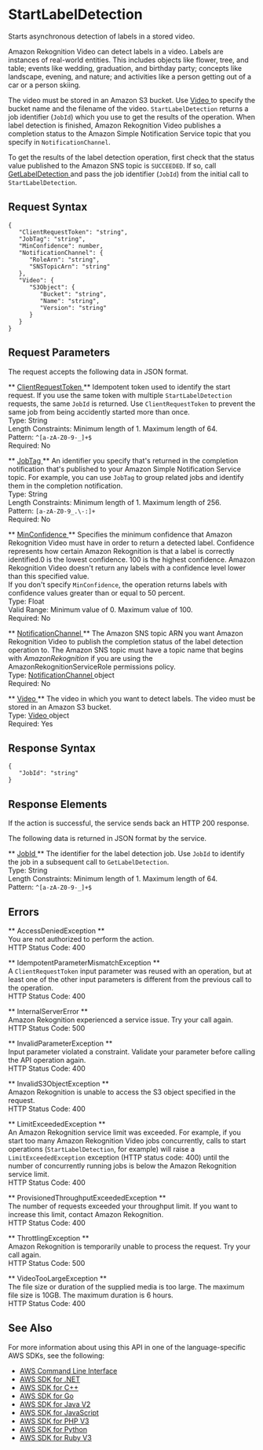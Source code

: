 # StartLabelDetection<a name="API_StartLabelDetection"></a>

Starts asynchronous detection of labels in a stored video\.

Amazon Rekognition Video can detect labels in a video\. Labels are instances of real\-world entities\. This includes objects like flower, tree, and table; events like wedding, graduation, and birthday party; concepts like landscape, evening, and nature; and activities like a person getting out of a car or a person skiing\.

The video must be stored in an Amazon S3 bucket\. Use [ Video ](API_Video.md) to specify the bucket name and the filename of the video\. `StartLabelDetection` returns a job identifier \(`JobId`\) which you use to get the results of the operation\. When label detection is finished, Amazon Rekognition Video publishes a completion status to the Amazon Simple Notification Service topic that you specify in `NotificationChannel`\.

To get the results of the label detection operation, first check that the status value published to the Amazon SNS topic is `SUCCEEDED`\. If so, call [ GetLabelDetection ](API_GetLabelDetection.md) and pass the job identifier \(`JobId`\) from the initial call to `StartLabelDetection`\.



## Request Syntax<a name="API_StartLabelDetection_RequestSyntax"></a>

```
{
   "ClientRequestToken": "string",
   "JobTag": "string",
   "MinConfidence": number,
   "NotificationChannel": { 
      "RoleArn": "string",
      "SNSTopicArn": "string"
   },
   "Video": { 
      "S3Object": { 
         "Bucket": "string",
         "Name": "string",
         "Version": "string"
      }
   }
}
```

## Request Parameters<a name="API_StartLabelDetection_RequestParameters"></a>

The request accepts the following data in JSON format\.

 ** [ ClientRequestToken ](#API_StartLabelDetection_RequestSyntax) **   <a name="rekognition-StartLabelDetection-request-ClientRequestToken"></a>
Idempotent token used to identify the start request\. If you use the same token with multiple `StartLabelDetection` requests, the same `JobId` is returned\. Use `ClientRequestToken` to prevent the same job from being accidently started more than once\.   
Type: String  
Length Constraints: Minimum length of 1\. Maximum length of 64\.  
Pattern: `^[a-zA-Z0-9-_]+$`   
Required: No

 ** [ JobTag ](#API_StartLabelDetection_RequestSyntax) **   <a name="rekognition-StartLabelDetection-request-JobTag"></a>
An identifier you specify that's returned in the completion notification that's published to your Amazon Simple Notification Service topic\. For example, you can use `JobTag` to group related jobs and identify them in the completion notification\.  
Type: String  
Length Constraints: Minimum length of 1\. Maximum length of 256\.  
Pattern: `[a-zA-Z0-9_.\-:]+`   
Required: No

 ** [ MinConfidence ](#API_StartLabelDetection_RequestSyntax) **   <a name="rekognition-StartLabelDetection-request-MinConfidence"></a>
Specifies the minimum confidence that Amazon Rekognition Video must have in order to return a detected label\. Confidence represents how certain Amazon Rekognition is that a label is correctly identified\.0 is the lowest confidence\. 100 is the highest confidence\. Amazon Rekognition Video doesn't return any labels with a confidence level lower than this specified value\.  
If you don't specify `MinConfidence`, the operation returns labels with confidence values greater than or equal to 50 percent\.  
Type: Float  
Valid Range: Minimum value of 0\. Maximum value of 100\.  
Required: No

 ** [ NotificationChannel ](#API_StartLabelDetection_RequestSyntax) **   <a name="rekognition-StartLabelDetection-request-NotificationChannel"></a>
The Amazon SNS topic ARN you want Amazon Rekognition Video to publish the completion status of the label detection operation to\. The Amazon SNS topic must have a topic name that begins with *AmazonRekognition* if you are using the AmazonRekognitionServiceRole permissions policy\.  
Type: [ NotificationChannel ](API_NotificationChannel.md) object  
Required: No

 ** [ Video ](#API_StartLabelDetection_RequestSyntax) **   <a name="rekognition-StartLabelDetection-request-Video"></a>
The video in which you want to detect labels\. The video must be stored in an Amazon S3 bucket\.  
Type: [ Video ](API_Video.md) object  
Required: Yes

## Response Syntax<a name="API_StartLabelDetection_ResponseSyntax"></a>

```
{
   "JobId": "string"
}
```

## Response Elements<a name="API_StartLabelDetection_ResponseElements"></a>

If the action is successful, the service sends back an HTTP 200 response\.

The following data is returned in JSON format by the service\.

 ** [ JobId ](#API_StartLabelDetection_ResponseSyntax) **   <a name="rekognition-StartLabelDetection-response-JobId"></a>
The identifier for the label detection job\. Use `JobId` to identify the job in a subsequent call to `GetLabelDetection`\.   
Type: String  
Length Constraints: Minimum length of 1\. Maximum length of 64\.  
Pattern: `^[a-zA-Z0-9-_]+$` 

## Errors<a name="API_StartLabelDetection_Errors"></a>

 ** AccessDeniedException **   
You are not authorized to perform the action\.  
HTTP Status Code: 400

 ** IdempotentParameterMismatchException **   
A `ClientRequestToken` input parameter was reused with an operation, but at least one of the other input parameters is different from the previous call to the operation\.  
HTTP Status Code: 400

 ** InternalServerError **   
Amazon Rekognition experienced a service issue\. Try your call again\.  
HTTP Status Code: 500

 ** InvalidParameterException **   
Input parameter violated a constraint\. Validate your parameter before calling the API operation again\.  
HTTP Status Code: 400

 ** InvalidS3ObjectException **   
Amazon Rekognition is unable to access the S3 object specified in the request\.  
HTTP Status Code: 400

 ** LimitExceededException **   
An Amazon Rekognition service limit was exceeded\. For example, if you start too many Amazon Rekognition Video jobs concurrently, calls to start operations \(`StartLabelDetection`, for example\) will raise a `LimitExceededException` exception \(HTTP status code: 400\) until the number of concurrently running jobs is below the Amazon Rekognition service limit\.   
HTTP Status Code: 400

 ** ProvisionedThroughputExceededException **   
The number of requests exceeded your throughput limit\. If you want to increase this limit, contact Amazon Rekognition\.  
HTTP Status Code: 400

 ** ThrottlingException **   
Amazon Rekognition is temporarily unable to process the request\. Try your call again\.  
HTTP Status Code: 500

 ** VideoTooLargeException **   
The file size or duration of the supplied media is too large\. The maximum file size is 10GB\. The maximum duration is 6 hours\.   
HTTP Status Code: 400

## See Also<a name="API_StartLabelDetection_SeeAlso"></a>

For more information about using this API in one of the language\-specific AWS SDKs, see the following:
+  [ AWS Command Line Interface](https://docs.aws.amazon.com/goto/aws-cli/rekognition-2016-06-27/StartLabelDetection) 
+  [ AWS SDK for \.NET](https://docs.aws.amazon.com/goto/DotNetSDKV3/rekognition-2016-06-27/StartLabelDetection) 
+  [ AWS SDK for C\+\+](https://docs.aws.amazon.com/goto/SdkForCpp/rekognition-2016-06-27/StartLabelDetection) 
+  [ AWS SDK for Go](https://docs.aws.amazon.com/goto/SdkForGoV1/rekognition-2016-06-27/StartLabelDetection) 
+  [ AWS SDK for Java V2](https://docs.aws.amazon.com/goto/SdkForJavaV2/rekognition-2016-06-27/StartLabelDetection) 
+  [ AWS SDK for JavaScript](https://docs.aws.amazon.com/goto/AWSJavaScriptSDK/rekognition-2016-06-27/StartLabelDetection) 
+  [ AWS SDK for PHP V3](https://docs.aws.amazon.com/goto/SdkForPHPV3/rekognition-2016-06-27/StartLabelDetection) 
+  [ AWS SDK for Python](https://docs.aws.amazon.com/goto/boto3/rekognition-2016-06-27/StartLabelDetection) 
+  [ AWS SDK for Ruby V3](https://docs.aws.amazon.com/goto/SdkForRubyV3/rekognition-2016-06-27/StartLabelDetection) 